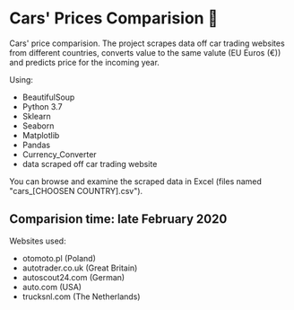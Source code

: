 # Cars' Prices Comparision 🚗

Cars' price comparision.
The project scrapes data off car trading websites from different countries, converts value to the same valute (EU Euros (€)) and predicts price for the incoming year.


Using:
- BeautifulSoup
- Python 3.7
- Sklearn
- Seaborn
- Matplotlib
- Pandas
- Currency_Converter
- data scraped off car trading website

You can browse and examine the scraped data in Excel (files named "cars_[CHOOSEN COUNTRY].csv").


## Comparision time: late February 2020

Websites used:
- otomoto.pl (Poland)
- autotrader.co.uk (Great Britain)
- autoscout24.com (German)
- auto.com (USA)
- trucksnl.com (The Netherlands)
